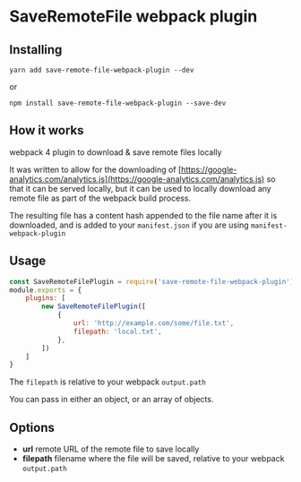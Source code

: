 # SaveRemoteFile webpack plugin

## Installing

```
yarn add save-remote-file-webpack-plugin --dev
```
or
```
npm install save-remote-file-webpack-plugin --save-dev
```

## How it works

webpack 4 plugin to download & save remote files locally

It was written to allow for the downloading of [https://google-analytics.com/analytics.js](https://google-analytics.com/analytics.js) so that it can be served locally, but it can be used to locally download any remote file as part of the webpack build process.

The resulting file has a content hash appended to the file name after it is downloaded, and is added to your `manifest.json` if you are using `manifest-webpack-plugin`

## Usage

```js
const SaveRemoteFilePlugin = require('save-remote-file-webpack-plugin');
module.exports = {
    plugins: [
        new SaveRemoteFilePlugin([
            {
                url: 'http://example.com/some/file.txt',
                filepath: 'local.txt',
            },
        ])
    ]
}
```

The `filepath` is relative to your webpack `output.path`

You can pass in either an object, or an array of objects.

## Options

* **url** remote URL of the remote file to save locally
* **filepath** filename where the file will be saved, relative to your webpack `output.path`
